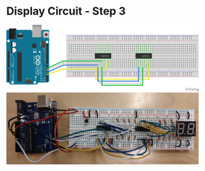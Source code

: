 # Display Circuit - Step 3

![](/assets/display_step3_breadboard.png)
![](/assets/prototype_step3.jpg)